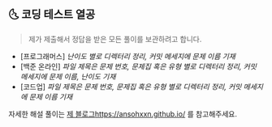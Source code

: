## 🌜 코딩 테스트 열공

> 제가 제출해서 정답을 받은 모든 풀이를 보관하려고 합니다.

- [프로그래머스] *난이도 별로 디렉터리 정리, 커밋 메세지에 문제 이름 기재*
- [백준 온라인] *파일 제목은 문제 번호, 문제집 혹은 유형 별로 디렉터리 정리, 커밋 메세지에 문제 이름, 난이도 기재*
- [코드업] *파일 제목은 문제 번호, 문제집 혹은 유형 별로 디렉터리 정리, 커밋 메세지에 문제 이름 기재*

자세한 해설 풀이는 <u>제 블로그</u><https://ansohxxn.github.io/> 를 참고해주세요.